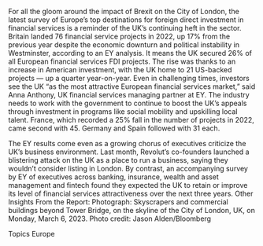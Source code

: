 For all the gloom around the impact of Brexit on the City of London, the latest survey of Europe’s top destinations for foreign direct investment in financial services is a reminder of the UK’s continuing heft in the sector.
Britain landed 76 financial service projects in 2022, up 17% from the previous year despite the economic downturn and political instability in Westminster, according to an EY analysis. It means the UK secured 26% of all European financial services FDI projects.
The rise was thanks to an increase in American investment, with the UK home to 21 US-backed projects — up a quarter year-on-year.
Even in challenging times, investors see the UK “as the most attractive European financial services market,” said Anna Anthony, UK financial services managing partner at EY. The industry needs to work with the government to continue to boost the UK’s appeals through investment in programs like social mobility and upskilling local talent.
France, which recorded a 25% fall in the number of projects in 2022, came second with 45. Germany and Spain followed with 31 each.

The EY results come even as a growing chorus of executives criticize the UK’s business environment. Last month, Revolut’s co-founders launched a blistering attack on the UK as a place to run a business, saying they wouldn’t consider listing in London.
By contrast, an accompanying survey by EY of executives across banking, insurance, wealth and asset management and fintech found they expected the UK to retain or improve its level of financial services attractiveness over the next three years.
Other Insights From the Report:
Photograph: Skyscrapers and commercial buildings beyond Tower Bridge, on the skyline of the City of London, UK, on Monday, March 6, 2023. Photo credit: Jason Alden/Bloomberg

Topics
Europe
